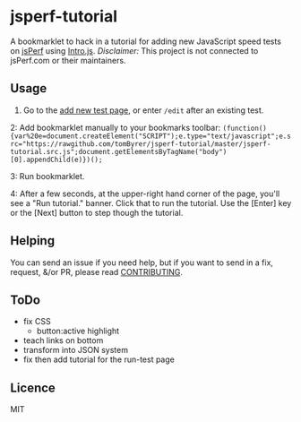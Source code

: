 jsperf-tutorial
==============

A bookmarklet to hack in a tutorial for adding new JavaScript speed tests on [jsPerf](http://jsperf.com) using [Intro.js](http://usablica.github.io/intro.js/).
*Disclaimer:*  This project is not connected to jsPerf.com or their maintainers.

## Usage

1. Go to the [add new test page](http://jsperf.com), or enter `/edit` after an existing test.

2: Add bookmarklet manually to your bookmarks toolbar:
`(function(){var%20e=document.createElement("SCRIPT");e.type="text/javascript";e.src="https://rawgithub.com/tomByrer/jsperf-tutorial/master/jsperf-tutorial.src.js";document.getElementsByTagName("body")[0].appendChild(e)})();`

3: Run bookmarklet.

4: After a few seconds, at the upper-right hand corner of the page, you'll see a "Run tutorial." banner.  Click that to run the tutorial.  Use the [Enter] key or the [Next] button to step though the tutorial. 

## Helping

You can send an issue if you need help, but if you want to send in a fix, request, &/or PR, please read [CONTRIBUTING](https://github.com/tomByrer/jsperf-tutorial/blob/master/CONTRIBUTING.md).

## ToDo

* fix CSS
	* button:active highlight
* teach links on bottom
* transform into JSON system
* fix then add tutorial for the run-test page

## Licence

MIT
